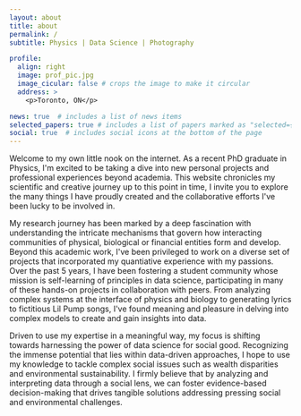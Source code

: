 ```yaml
---
layout: about
title: about
permalink: /
subtitle: Physics | Data Science | Photography

profile:
  align: right
  image: prof_pic.jpg
  image_cicular: false # crops the image to make it circular
  address: >
    <p>Toronto, ON</p>

news: true  # includes a list of news items
selected_papers: true # includes a list of papers marked as "selected={true}"
social: true  # includes social icons at the bottom of the page
---
```


Welcome to my own little nook on the internet. 
As a recent PhD graduate in Physics, I'm excited to be taking a dive into new personal projects and professional experiences beyond academia.
This website chronicles my scientific and creative journey up to this point in time, I invite you to explore the many things I have proudly created and the collaborative efforts I've been lucky to be involved in.

My research journey has been marked by a deep fascination with understanding the intricate mechanisms that govern how interacting communities of physical, biological or financial entities form and develop.
Beyond this academic work, I've been privileged to work on a diverse set of projects that incorporated my quantiative experience with my passions.
Over the past 5 years, I have been fostering a student community whose mission is self-learning of principles in data science, participating in many of these hands-on projects in collaboration with peers.
From analyzing complex systems at the interface of physics and biology to generating lyrics to fictitious Lil Pump songs, I've found meaning and pleasure in delving into complex models to create  and gain insights into data.

Driven to use my expertise in a meaningful way, my focus is shifting towards harnessing the power of data science for social good.
Recognizing the immense potential that lies within data-driven approaches, I hope to use my knowledge to tackle complex social issues such as wealth disparities and environmental sustainability. 
I firmly believe that by analyzing and interpreting data through a social lens, we can foster evidence-based decision-making that drives tangible solutions addressing pressing social and environmental challenges.
